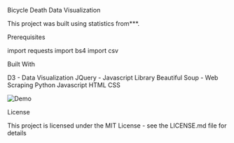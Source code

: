 Bicycle Death Data Visualization

This project was built using statistics from***.




Prerequisites

import requests
import bs4
import csv






Built With

D3 - Data Visualization 
JQuery - Javascript Library
Beautiful Soup - Web Scraping
Python
Javascript
HTML
CSS



![Demo](https://cloud.githubusercontent.com/assets/10001990/22867529/dc2cf598-f13e-11e6-9426-f2befbc663c2.gif)

License

This project is licensed under the MIT License - see the LICENSE.md file for details

